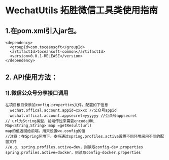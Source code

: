 # WechatUtils 拓胜微信工具类使用指南
## 1.在pom.xml引入jar包。
    <dependency>
      <groupId>com.toceansoft</groupId>
      <artifactId>toceansoft-common</artifactId>
      <version>0.0.1-RELEASE</version>
    </dependency>

## 2. API使用方法：
### 1).微信公众号分享接口调用
    在项目根目录添加config.properties文件，配置如下信息
      wechat.offical.account.appid=xxxxx //公众号appid
      wechat.offical.account.appsecret=yyyyyy //公众号appsecret
    // url为String类型，前端传过来需要encodeURL
    Map<String,String> map =getResult(url)
    map的值返回给前端，用来设置wx.config的值
    //注意：在Spring环境下，支持通过spring.profiles.active设置不同环境采用不同的配置文件
    //e.g. spring.profiles.active=dev，则读取config-dev.properties  spring.profiles.active=docker，则读取config-docker.properties
